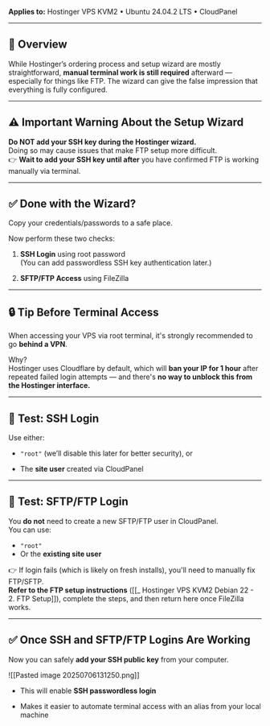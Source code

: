 
**Applies to:** Hostinger VPS KVM2 • Ubuntu 24.04.2 LTS • CloudPanel

---

## 🧩 Overview

While Hostinger’s ordering process and setup wizard are mostly straightforward, **manual terminal work is still required** afterward — especially for things like FTP. The wizard can give the false impression that everything is fully configured.

---

## ⚠️ Important Warning About the Setup Wizard

**Do NOT add your SSH key during the Hostinger wizard.**  
Doing so may cause issues that make FTP setup more difficult.  
👉 **Wait to add your SSH key until after** you have confirmed FTP is working manually via terminal.

---

## ✅ Done with the Wizard?


Copy your credentials/passwords to a safe place.

Now perform these two checks:

1. **SSH Login** using root password  
    (You can add passwordless SSH key authentication later.)
    
2. **SFTP/FTP Access** using FileZilla
    

---

## 🔒 Tip Before Terminal Access

When accessing your VPS via root terminal, it's strongly recommended to go **behind a VPN**.

Why?  
Hostinger uses Cloudflare by default, which will **ban your IP for 1 hour** after repeated failed login attempts — and there's **no way to unblock this from the Hostinger interface.**

---

## 🧪 Test: SSH Login

Use either:

- `"root"` (we’ll disable this later for better security), or
    
- The **site user** created via CloudPanel
    

---

## 🧪 Test: SFTP/FTP Login

You **do not** need to create a new SFTP/FTP user in CloudPanel.  
You can use:
- `"root"`
- Or the **existing site user**

👉 If login fails (which is likely on fresh installs), you'll need to manually fix FTP/SFTP.  
**Refer to the FTP setup instructions** ([[_ Hostinger VPS KVM2 Debian 22 - 2. FTP Setup]]), complete the steps, and then return here once FileZilla works.

---

## ✅ Once SSH and SFTP/FTP Logins Are Working

Now you can safely **add your SSH public key** from your computer.

![[Pasted image 20250706131250.png]]

- This will enable **SSH passwordless login**
    
- Makes it easier to automate terminal access with an alias from your local machine
    